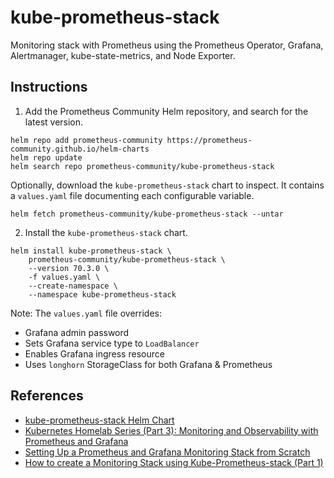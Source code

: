 # kube-prometheus-stack

Monitoring stack with Prometheus using the Prometheus Operator, Grafana, Alertmanager, kube-state-metrics, and Node Exporter.

## Instructions

1. Add the Prometheus Community Helm repository, and search for the latest version.
```
helm repo add prometheus-community https://prometheus-community.github.io/helm-charts
helm repo update
helm search repo prometheus-community/kube-prometheus-stack
```

Optionally, download the `kube-prometheus-stack` chart to inspect. It contains a `values.yaml` file documenting each configurable variable.
```
helm fetch prometheus-community/kube-prometheus-stack --untar
```

2. Install the `kube-prometheus-stack` chart.
```
helm install kube-prometheus-stack \
    prometheus-community/kube-prometheus-stack \
    --version 70.3.0 \
    -f values.yaml \
    --create-namespace \
    --namespace kube-prometheus-stack
```
Note: The `values.yaml` file overrides:
- Grafana admin password
- Sets Grafana service type to `LoadBalancer`
- Enables Grafana ingress resource
- Uses `longhorn` StorageClass for both Grafana & Prometheus

## References

- [kube-prometheus-stack Helm Chart](https://github.com/prometheus-community/helm-charts/tree/main/charts/kube-prometheus-stack)
- [Kubernetes Homelab Series (Part 3): Monitoring and Observability with Prometheus and Grafana](https://pdelarco.medium.com/kubernetes-homelab-series-part-3-monitoring-and-observability-with-prometheus-and-grafana-cac63802c1f9)
- [Setting Up a Prometheus and Grafana Monitoring Stack from Scratch
](https://medium.com/@platform.engineers/setting-up-a-prometheus-and-grafana-monitoring-stack-from-scratch-63667bf3e011)
- [How to create a Monitoring Stack using Kube-Prometheus-stack (Part 1)](https://medium.com/israeli-tech-radar/how-to-create-a-monitoring-stack-using-kube-prometheus-stack-part-1-eff8bf7ba9a9)
